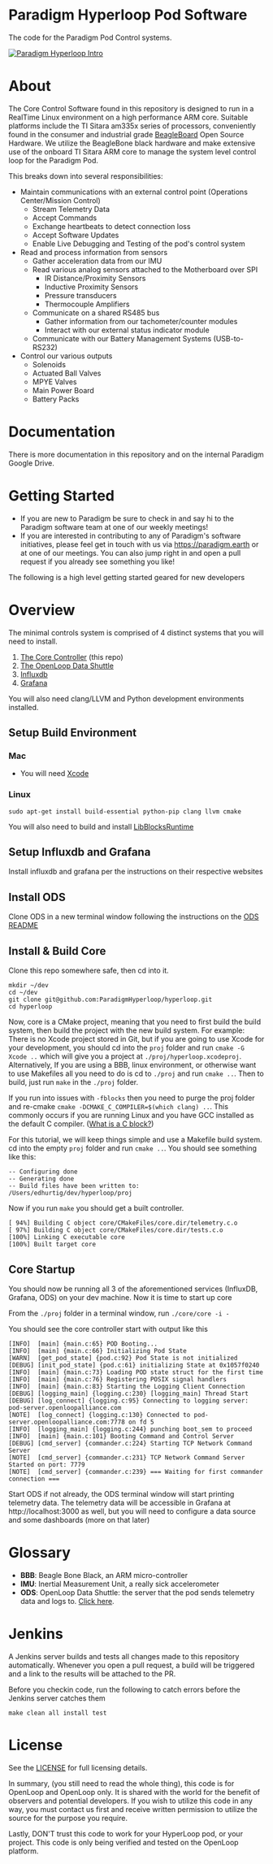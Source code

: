 # Paradigm Hyperloop Pod Software

The code for the Paradigm Pod Control systems.

[![Paradigm Hyperloop Intro](https://user-images.githubusercontent.com/1410448/28060825-469cafb4-65dd-11e7-8c29-82d99712fb81.png)](https://www.youtube.com/watch?v=6h-bhs3t1jQ "Paradigm Hyperloop Intro")

# About

The Core Control Software found in this repository is designed to run in a
RealTime Linux environment on a high performance ARM core. Suitable platforms
include the TI Sitara am335x series of processors, conveniently found in the
consumer and industrial grade [BeagleBoard](http://beagleboard.org) Open Source
Hardware. We utilize the BeagleBone black hardware and make extensive use of
the onboard TI Sitara ARM core to manage the system level control loop for the
Paradigm Pod.

This breaks down into several responsibilities:

 - Maintain communications with an external control point (Operations Center/Mission Control)
   - Stream Telemetry Data
   - Accept Commands
   - Exchange heartbeats to detect connection loss
   - Accept Software Updates
   - Enable Live Debugging and Testing of the pod's control system
 - Read and process information from sensors
   - Gather acceleration data from our IMU
   - Read various analog sensors attached to the Motherboard over SPI
     - IR Distance/Proximity Sensors
     - Inductive Proximity Sensors
     - Pressure transducers
     - Thermocouple Amplifiers
   - Communicate on a shared RS485 bus
     - Gather information from our tachometer/counter modules
     - Interact with our external status indicator module
   - Communicate with our Battery Management Systems (USB-to-RS232)
 - Control our various outputs
   - Solenoids
   - Actuated Ball Valves
   - MPYE Valves
   - Main Power Board
   - Battery Packs

# Documentation

There is more documentation in this repository and on the internal Paradigm
Google Drive.

# Getting Started

- If you are new to Paradigm be sure to check in and say hi to the Paradigm
software team at one of our weekly meetings!
- If you are interested in contributing to any of Paradigm's software
initiatives, please feel get in touch with us via https://paradigm.earth or at
one of our meetings.  You can also jump right in and open a pull request if
you already see something you like!

The following is a high level getting started geared for new developers

# Overview

The minimal controls system is comprised of 4 distinct systems that you will need to install.

1. [The Core Controller](https://github.com/ParadigmHyperloop/hyperloop-core) (this repo)
2. [The OpenLoop Data Shuttle](https://github.com/ParadigmHyperloop/ODS)
3. [Influxdb](https://www.influxdata.com)
4. [Grafana](https://grafana.net)

You will also need clang/LLVM and Python development environments installed.

## Setup Build Environment

### Mac

* You will need [Xcode](https://apple.com/xcode/)

### Linux

```
sudo apt-get install build-essential python-pip clang llvm cmake
```

You will also need to build and install [LibBlocksRuntime](https://github.com/mackyle/blocksruntime)

## Setup Influxdb and Grafana

Install influxdb and grafana per the instructions on their respective websites

## Install ODS

Clone ODS in a new terminal window following the instructions on the
[ODS README](https://github.com/ParadigmHyperloop/ODS)

## Install & Build Core

Clone this repo somewhere safe, then cd into it.

```
mkdir ~/dev
cd ~/dev
git clone git@github.com:ParadigmHyperloop/hyperloop.git
cd hyperloop
```

Now, core is a CMake project, meaning that you need to first build the build
system, then build the project with the new build system. For example: There is
no Xcode project stored in Git, but if you are going to use Xcode for your
development, you should cd into the `proj` folder and run `cmake -G Xcode ..`
which will give you a project at `./proj/hyperloop.xcodeproj`.  Alternatively,
If you are using a BBB, linux environment, or otherwise want to use Makefiles
all you need to do is cd to `./proj` and run `cmake ..`.  Then to build, just
run `make` in the `./proj` folder.

If you run into issues with `-fblocks` then you need to purge the proj folder
and re-cmake `cmake -DCMAKE_C_COMPILER=$(which clang) ..`. This commonly 
occurs if you are running Linux and you have GCC installed as the default C
compiler. 
([What is a C block?](https://en.wikipedia.org/wiki/Blocks_(C_language_extension)))

For this tutorial, we will keep things simple and use a Makefile build system.
cd into the empty `proj` folder and run `cmake ..`.  You should see something
like this:

```
-- Configuring done
-- Generating done
-- Build files have been written to: /Users/edhurtig/dev/hyperloop/proj
```

Now if you run `make` you should get a built controller.

```
[ 94%] Building C object core/CMakeFiles/core.dir/telemetry.c.o
[ 97%] Building C object core/CMakeFiles/core.dir/tests.c.o
[100%] Linking C executable core
[100%] Built target core
```

## Core Startup

You should now be running all 3 of the aforementioned services (InfluxDB,
Grafana, ODS) on your dev machine.  Now it is time to start up core

From the `./proj` folder in a terminal window, run `./core/core -i -`

You should see the core controller start with output like this

```
[INFO]  [main] {main.c:65} POD Booting...
[INFO]  [main] {main.c:66} Initializing Pod State
[WARN]  [get_pod_state] {pod.c:92} Pod State is not initialized
[DEBUG] [init_pod_state] {pod.c:61} initializing State at 0x1057f0240
[INFO]  [main] {main.c:73} Loading POD state struct for the first time
[INFO]  [main] {main.c:76} Registering POSIX signal handlers
[INFO]  [main] {main.c:83} Starting the Logging Client Connection
[DEBUG] [logging_main] {logging.c:230} [logging_main] Thread Start
[DEBUG] [log_connect] {logging.c:95} Connecting to logging server: pod-server.openloopalliance.com
[NOTE]  [log_connect] {logging.c:130} Connected to pod-server.openloopalliance.com:7778 on fd 5
[INFO]  [logging_main] {logging.c:244} punching boot_sem to proceed
[INFO]  [main] {main.c:101} Booting Command and Control Server
[DEBUG] [cmd_server] {commander.c:224} Starting TCP Network Command Server
[NOTE]  [cmd_server] {commander.c:231} TCP Network Command Server Started on port: 7779
[NOTE]  [cmd_server] {commander.c:239} === Waiting for first commander connection ===
```

Start ODS if not already, the ODS terminal window will start printing telemetry
data. The telemetry data will be accessible in Grafana at
http://localhost:3000 as well, but you will need to configure a data source and
some dashboards (more on that later)

# Glossary

* **BBB**: Beagle Bone Black, an ARM micro-controller
* **IMU**: Inertial Measurement Unit, a really sick accelerometer
* **ODS**: OpenLoop Data Shuttle: the server that the pod sends telemetry data
  and logs to. [Click here](https://github.com/ParadigmHyperloop/ODS).

# Jenkins

A Jenkins server builds and tests all changes made to this repository
automatically.  Whenever you open a pull request, a build will be triggered and
a link to the results will be attached to the PR.

Before you checkin code, run the following to catch errors before the
Jenkins server catches them


```
make clean all install test
```

# License

See the [LICENSE](LICENSE) for full licensing details.

In summary, (you still need to read the whole thing), this code is for
OpenLoop and OpenLoop only. It is shared with the world for the benefit of
observers and potential developers. If you wish to utilize this code in any
way, you must contact us first and receive written permission to utilize the
source for the purpose you require.

Lastly, DON'T trust this code to work for your HyperLoop pod, or your project.
This code is only being verified and tested on the OpenLoop platform.  
